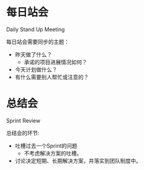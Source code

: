 
# 每日站会
Daily Stand Up Meeting


每日站会需要同步的主题：

+ 昨天做了什么？
	+ 承诺的项目进展情况如何？
+ 今天计划做什么？
+ 有什么需要别人帮忙或注意的？


# 总结会
Sprint Review

总结会的环节:

+ 吐槽过去一个Sprint的问题
	+ 不考虑解决方案的吐槽。
+ 讨论决定短期、长期解决方案，并落实到团队制度中。


 